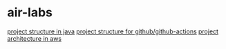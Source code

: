 # air-labs

[project structure in java](readme-assets/project-structure-java.PNG)
[project structure for github/github-actions](readme-assets/project-structure-full-github.PNG)
[project architecture in aws](readme-assets/project-structure-aws.PNG)
